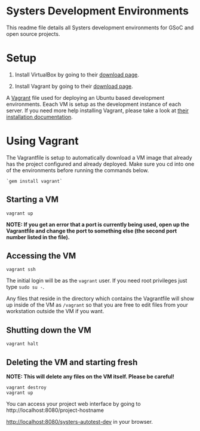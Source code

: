 Systers Development Environments
================================

This readme file details all Systers development environments for GSoC and open source projects. 


# Setup

1. Install VirtualBox by going to their [download
page](https://www.virtualbox.org/wiki/Downloads).

2. Install Vagrant by going to their [download page](http://www.vagrantup.com/downloads.html).

A [Vagrant](http://vagrantup.com/) file used for deploying an Ubuntu based development environments. Eeach VM is setup as the development instance of each server. If you need more help installing Vagrant, please take a look at [their
installation documentation](http://docs.vagrantup.com/v2/installation/).



# Using Vagrant

The Vagrantfile is setup to automatically download a VM image that already has the project configured and already deployed. Make sure you cd into one of the environments before running the commands below.

    `gem install vagrant`


## Starting a VM

    vagrant up

**NOTE: If you get an error that a port is currently being used, open up the Vagrantfile and change the port to something else (the second port number listed in the file).**

## Accessing the VM

    vagrant ssh

The initial login will be as the `vagrant` user. If you need root privileges just type `sudo su -`. 

Any files that reside in the directory which contains the Vagrantfile will show up inside of the VM as `/vagrant` so that you are free to edit files from your workstation outside the VM if you want.

## Shutting down the VM

    vagrant halt

## Deleting the VM and starting fresh

**NOTE: This will delete any files on the VM itself. Please be careful!**

    vagrant destroy
    vagrant up

You can access your project web interface by going to http://localhost:8080/project-hostname

[http://localhost:8080/systers-autotest-dev](http://localhost:8080/systers-autotest-dev)
in your browser.

